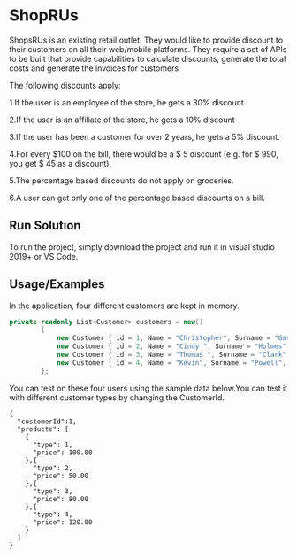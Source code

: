 
# ShopRUs

ShopsRUs is an existing retail outlet. They would like to provide discount to their customers on all their web/mobile platforms. They require a set of APIs to be built that provide capabilities to calculate discounts, generate the total costs and generate the invoices for customers

The following discounts apply:

1.If the user is an employee of the store, he gets a 30% discount

2.If the user is an affiliate of the store, he gets a 10% discount

3.If the user has been a customer for over 2 years, he gets a 5% discount.

4.For every $100 on the bill, there would be a $ 5 discount (e.g. for $ 990, you get $ 45 as a discount).

5.The percentage based discounts do not apply on groceries.

6.A user can get only one of the percentage based discounts on a bill.



## Run Solution
To run the project, simply download the project and run it in visual studio 2019+ or VS Code.


## Usage/Examples
In the application, four different customers are kept in memory.

```c#
private readonly List<Customer> customers = new()
        {
            new Customer { id = 1, Name = "Christopher", Surname = "Garcia", Type= CustomerType.Employee, CreatedAt = DateTime.Now },
            new Customer { id = 2, Name = "Cindy ", Surname = "Holmes", Type = CustomerType.Affiliate, CreatedAt = DateTime.Now },
            new Customer { id = 3, Name = "Thomas ", Surname = "Clark", Type = CustomerType.RegularCustomer, CreatedAt = DateTime.Now },
            new Customer { id = 4, Name = "Kevin", Surname = "Powell", Type = CustomerType.RegularCustomer, CreatedAt = DateTime.Now.AddYears(-3) },
        };
```

You can test on these four users using the sample data below.You can test it with different customer types by changing the CustomerId.

```
{
  "customerId":1,
  "products": [
    {
      "type": 1,
      "price": 100.00
    },{
      "type": 2,
      "price": 50.00
    },{
      "type": 3,
      "price": 80.00
    },{
      "type": 4,
      "price": 120.00
    }
  ]
}


```